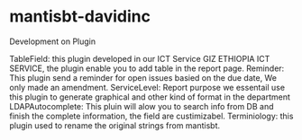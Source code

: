 mantisbt-davidinc
=================

Development on Plugin 

TableField: this plugin developed in our ICT Service GIZ ETHIOPIA ICT SERVICE, the plugin enable you to add table in the report page. 
Reminder: This plugin send a reminder for open issues basied on the due date, We only made an amendment.
ServiceLevel: Report purpose we essentail use this plugin to generate graphical and other kind of format in the department
LDAPAutocomplete: This pluin will alow you to search info from DB and finish the complete information, the field are custimizabel.
Terminiology: this plugin used to rename the original strings from mantisbt. 
